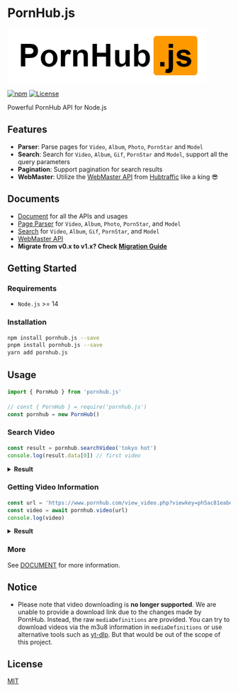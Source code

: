 # PornHub.js
![logo](images/logo.png)

[![npm](https://img.shields.io/npm/v/pornhub.js.svg)](https://www.npmjs.com/package/pornhub.js)
[![License](https://img.shields.io/badge/license-MIT-blue.svg)](/LICENSE)

Powerful PornHub API for Node.js

## Features
* **Parser**: Parse pages for `Video`, `Album`, `Photo`, `PornStar` and `Model`
* **Search**: Search for `Video`, `Album`, `Gif`, `PornStar` and `Model`, support all the query parameters
* **Pagination**: Support pagination for search results
* **WebMaster**: Utilize the [WebMaster API](/doc/WebMaster.md) from [Hubtraffic](https://www.hubtraffic.com) like a king :sunglasses:

## Documents
* [Document](/doc/DOCUMENT.md) for all the APIs and usages
* [Page Parser](/doc/Page.md) for `Video`, `Album`, `Photo`, `PornStar`, and `Model`
* [Search](/doc/Search.md) for `Video`, `Album`, `Gif`, `PornStar`, and `Model`
* [WebMaster API](/doc/WebMaster.md)
* **Migrate from v0.x to v1.x? Check [Migration Guide](/doc/MIGRATE.md)**
## Getting Started

### Requirements

* `Node.js` >= 14

### Installation

```bash
npm install pornhub.js --save
pnpm install pornhub.js --save
yarn add pornhub.js
```

## Usage

```js
import { PornHub } from 'pornhub.js'

// const { PornHub } = require('pornhub.js')
const pornhub = new PornHub()
```

### Search Video
```js
const result = pornhub.searchVideo('tokyo hot')
console.log(result.data[0]) // first video
```

<details>
  <summary><b>Result</b></summary>

```json5
{
  "title": "Japanese Tokyo Hot",
  "url": "https://www.pornhub.com/view_video.php?viewkey=***",
  "views": "14M",
  "duration": "14:24",
  "hd": true,
  "premium": false,
  "freePremium": false,
  "preview": "https://ci.phncdn.com/videos/***.jpg"
}
```
</details>

### Getting Video Information

```js
const url = 'https://www.pornhub.com/view_video.php?viewkey=ph5ac81eabe203d'
const video = await pornhub.video(url)
console.log(video)
```

<details>
  <summary><b>Result</b></summary>

```json5
{
  "title": "Japanese Tokyo Hot",
  "views": 49517,
  "duration": 1922,
  "durationFormatted": "32:02",
  "vote": { "up": 64, "down": 14, "total": 78, "rating": 0.82 },
  "premium": false,
  "thumb": "data:image/gif...",
  "provider": { "username": "wowgirls", "url": "/users/wowgirls" },
  "tags": ["hardcore", "hentai", "memes"],
  "categories": ["HD-Porn", "SFW"],
  "pornstars": ["pig"],
  "mediaDefinitions": [
    {
      "defaultQuality": true,
      "format": "hls",
      "quality": 720,
      "videoUrl": "https://cv.phncdn.com/videos/.../720P_1500K_.m3u8?validfrom=...&validto=...&rate=...&burst=...&ip=...&ipa=...&hash=..."
    },
    {
      "defaultQuality": false,
      "format": "hls",
      "quality": [1080, 720, 480, 240],
      "videoUrl": "https://cv.phncdn.com/videos/.../480P_600K_.m3u8?validfrom=...&validto=...&rate=...&burst=...&ip=...&ipa=...&hash=..."
    },
    {
      "defaultQuality": false,
      "format": "hls",
      "quality": 240,
      "videoUrl": "https://cv.phncdn.com/videos/.../240P_400K_.m3u8?validfrom=...&validto=...&rate=...&burst=...&ip=...&ipa=...&hash=...",
      "remote": true
    }
  ]
}
```
</details>

### More
See [DOCUMENT](/doc/DOCUMENT.md) for more information.

## Notice
* Please note that video downloading is **no longer supported**. We are unable to provide a download link due to the changes made by PornHub. Instead, the raw `mediaDefinitions` are provided. You can try to download videos via the m3u8 information in `mediaDefinitions` or use alternative tools such as [yt-dlp](https://github.com/yt-dlp/yt-dlp). But that would be out of the scope of this project.

## License
[MIT](LICENSE)
